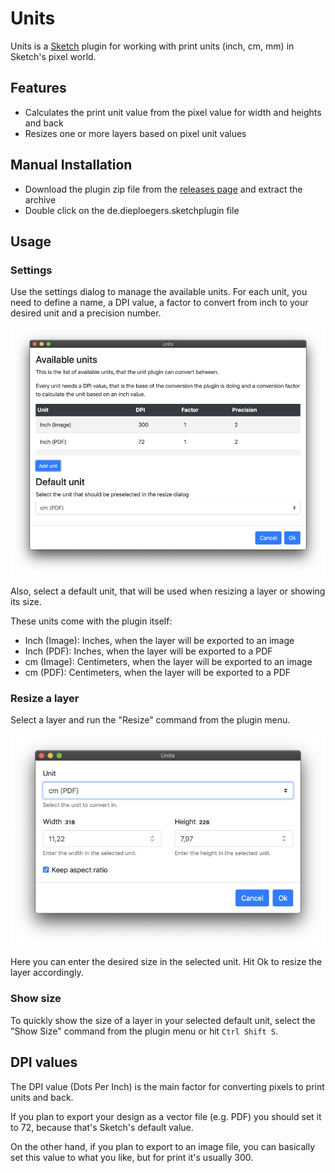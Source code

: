 # Units

Units is a [Sketch](https://https://sketchapp.com/) plugin for working with print units (inch, cm, mm) in Sketch's pixel world.

## Features

* Calculates the print unit value from the pixel value for width and heights and back
* Resizes one or more layers based on pixel unit values

## Manual Installation

* Download the plugin zip file from the [releases page](https://github.com/dploeger/sketch-plugin-units/releases) and extract the archive
* Double click on the de.dieploegers.sketchplugin file

## Usage

### Settings

Use the settings dialog to manage the available units. For each unit, you need to define a name, a DPI value, a factor to convert from inch to your desired unit and a precision number.

![Settings-Dialog](assets/settings.png)

Also, select a default unit, that will be used when resizing a layer or showing its size.

These units come with the plugin itself:

  * Inch (Image): Inches, when the layer will be exported to an image
  * Inch (PDF): Inches, when the layer will be exported to a PDF
  * cm (Image): Centimeters, when the layer will be exported to an image
  * cm (PDF): Centimeters, when the layer will be exported to a PDF

### Resize a layer

Select a layer and run the "Resize" command from the plugin menu.

![The resize dialog](assets/resize.png)

Here you can enter the desired size in the selected unit. Hit Ok to resize the layer accordingly.

### Show size

To quickly show the size of a layer in your selected default unit, select the "Show Size" command from the plugin menu or hit `Ctrl Shift S`.

## DPI values

The DPI value (Dots Per Inch) is the main factor for converting pixels to print units and back.

If you plan to export your design as a vector file (e.g. PDF) you should set it to 72, because that's Sketch's default value.

On the other hand, if you plan to export to an image file, you can basically set this value to what you like, but for print it's usually 300.
